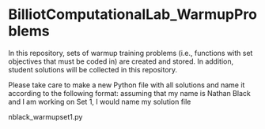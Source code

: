 # BilliotComputationalLab_WarmupProblems

In this repository, sets of warmup training problems (i.e., functions with set objectives that must be coded in) are created and stored. In addition, student solutions will be collected in this repository.

Please take care to make a new Python file with all solutions and name it according to the following format: assuming that my name is Nathan Black and I am working on Set 1, I would name my solution file

nblack_warmupset1.py